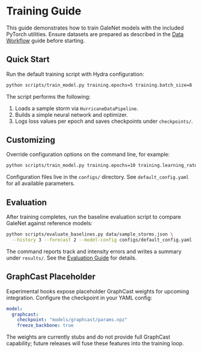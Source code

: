 # Training Guide

This guide demonstrates how to train GaleNet models with the included
PyTorch utilities. Ensure datasets are prepared as described in the
[Data Workflow](data_workflow.md) guide before starting.

## Quick Start

Run the default training script with Hydra configuration:

```bash
python scripts/train_model.py training.epochs=5 training.batch_size=8
```

The script performs the following:

1. Loads a sample storm via `HurricaneDataPipeline`.
2. Builds a simple neural network and optimizer.
3. Logs loss values per epoch and saves checkpoints under `checkpoints/`.

## Customizing

Override configuration options on the command line, for example:

```bash
python scripts/train_model.py training.epochs=10 training.learning_rate=1e-4
```

Configuration files live in the `configs/` directory. See `default_config.yaml`
for all available parameters.

## Evaluation

After training completes, run the baseline evaluation script to compare GaleNet
against reference models:

```bash
python scripts/evaluate_baselines.py data/sample_storms.json \
  --history 3 --forecast 2 --model-config configs/default_config.yaml
```

The command reports track and intensity errors and writes a summary under
`results/`. See the [Evaluation Guide](evaluation.md) for details.

## GraphCast Placeholder

Experimental hooks expose placeholder GraphCast weights for upcoming
integration. Configure the checkpoint in your YAML config:

```yaml
model:
  graphcast:
    checkpoint: "models/graphcast/params.npz"
    freeze_backbone: true
```

The weights are currently stubs and do not provide full GraphCast capability;
future releases will fuse these features into the training loop.
